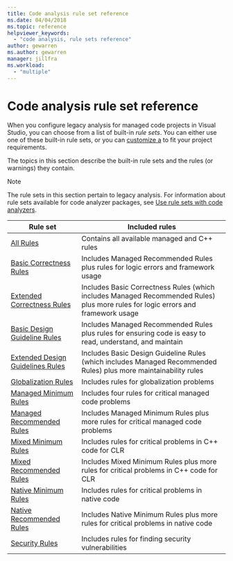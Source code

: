 ```yaml
---
title: Code analysis rule set reference
ms.date: 04/04/2018
ms.topic: reference
helpviewer_keywords:
  - "code analysis, rule sets reference"
author: gewarren
ms.author: gewarren
manager: jillfra
ms.workload:
  - "multiple"
---
```

# Code analysis rule set reference

When you configure legacy analysis for managed code projects in Visual Studio, you can choose from a list of built-in *rule sets*. You can either use one of these built-in rule sets, or you can [customize a](../code-quality/how-to-create-a-custom-rule-set.md) to fit your project requirements.

The topics in this section describe the built-in rule sets and the rules (or warnings) they contain.

> [!NOTE]
> The rule sets in this section pertain to legacy analysis. For information about rule sets available for code analyzer packages, see [Use rule sets with code analyzers](analyzer-rule-sets.md).

| Rule set | Included rules |
| - | - |
| [All Rules](all-rules-rule-set.md) | Contains all available managed and C++ rules |
| [Basic Correctness Rules](basic-correctness-rules-rule-set-for-managed-code.md) | Includes Managed Recommended Rules plus rules for logic errors and framework usage |
| [Extended Correctness Rules](extended-correctness-rules-rule-set-for-managed-code.md) | Includes Basic Correctness Rules (which includes Managed Recommended Rules) plus more rules for logic errors and framework usage |
| [Basic Design Guideline Rules](basic-design-guideline-rules-rule-set-for-managed-code.md) | Includes Managed Recommended Rules plus rules for ensuring code is easy to read, understand, and maintain |
| [Extended Design Guidelines Rules](extended-design-guidelines-rules-rule-set-for-managed-code.md) | Includes Basic Design Guideline Rules (which includes Managed Recommended Rules) plus more maintainability rules |
| [Globalization Rules](globalization-rules-rule-set-for-managed-code.md) | Includes rules for globalization problems |
| [Managed Minimum Rules](managed-minimum-rules-rule-set-for-managed-code.md) | Includes four rules for critical managed code problems |
| [Managed Recommended Rules](managed-recommended-rules-rule-set-for-managed-code.md) | Includes Managed Minimum Rules plus more rules for critical managed code problems |
| [Mixed Minimum Rules](mixed-minimum-rules-rule-set.md) | Includes rules for critical problems in C++ code for CLR |
| [Mixed Recommended Rules](mixed-recommended-rules-rule-set.md) | Includes Mixed Minimum Rules plus more rules for critical problems in C++ code for CLR |
| [Native Minimum Rules](native-minimum-rules-rule-set.md) | Includes rules for critical problems in native code |
| [Native Recommended Rules](native-recommended-rules-rule-set.md) | Includes Native Minimum Rules plus more rules for critical problems in native code |
| [Security Rules](security-rules-rule-set-for-managed-code.md) | Includes rules for finding security vulnerabilities |

